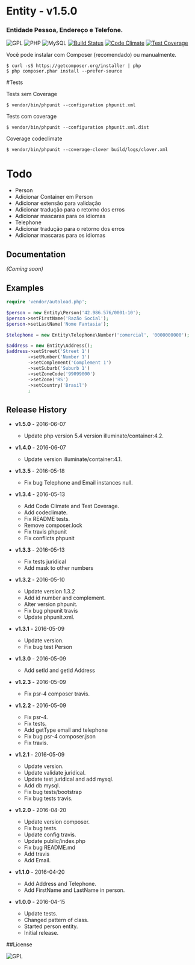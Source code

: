 # Entity - v1.5.0

### Entidade Pessoa, Endereço e Telefone.

![GPL](https://img.shields.io/badge/license-GPLv3-lightgrey.svg?style=flat-square)
![PHP](https://img.shields.io/badge/language-PHP%20%3E%3D%205.4-green.svg)
![MySQL](https://img.shields.io/badge/DB-MySQL-blue.svg?style=flat-square)
[![Build Status](https://travis-ci.org/rbarros/Entity.svg?branch=master)](https://travis-ci.org/rbarros/Entity)
[![Code Climate](https://codeclimate.com/github/rbarros/Entity/badges/gpa.svg)](https://codeclimate.com/github/rbarros/Entity)
[![Test Coverage](https://codeclimate.com/github/rbarros/Entity/badges/coverage.svg)](https://codeclimate.com/github/rbarros/Entity/coverage)

Você pode instalar com Composer (recomendado) ou manualmente.

```
$ curl -sS https://getcomposer.org/installer | php
$ php composer.phar install --prefer-source
```
#Tests

Tests sem Coverage
```
$ vendor/bin/phpunit --configuration phpunit.xml
```

Tests com coverage
```
$ vendor/bin/phpunit --configuration phpunit.xml.dist
```

Coverage codeclimate
```
$ vendor/bin/phpunit --coverage-clover build/logs/clover.xml
```

# Todo
- Person
 - Adicionar Container em Person
 - Adicionar extensão para validação
 - Adicionar tradução para o retorno dos erros
 - Adicionar mascaras para os idiomas
- Telephone
 - Adicionar tradução para o retorno dos erros
 - Adicionar mascaras para os idiomas


## Documentation
_(Coming soon)_

## Examples
```php
require 'vendor/autoload.php';

$person = new Entity\Person('42.986.576/0001-10');
$person->setFirstName('Razão Social');
$person->setLastName('Nome Fantasia');

$telephone = new Entity\Telephone\Number('comercial', '0000000000');

$address = new Entity\Address();
$address->setStreet('Street 1')
        ->setNumber('Number 1')
        ->setComplement('Complement 1')
        ->setSuburb('Suburb 1')
        ->setZoneCode('99099000')
        ->setZone('RS')
        ->setCountry('Brasil')
        ;
```

## Release History

* **v1.5.0** - 2016-06-07
   - Update php version 5.4 version illuminate/container:4.2.

* **v1.4.0** - 2016-06-07
   - Update version illuminate/container:4.1.

* **v1.3.5** - 2016-05-18
   - Fix bug Telephone and Email instances null.

* **v1.3.4** - 2016-05-13
   - Add Code Climate and Test Coverage.
   - Add codeclimate.
   - Fix README tests.
   - Remove composer.lock
   - Fix travis phpunit
   - Fix conflicts phpunit

* **v1.3.3** - 2016-05-13
   - Fix tests juridical
   - Add mask to other numbers

* **v1.3.2** - 2016-05-10
   - Update version 1.3.2
   - Add id number and complement.
   - Alter version phpunit.
   - Fix bug phpunit travis
   - Update phpunit.xml.

* **v1.3.1** - 2016-05-09
   - Update version.
   - Fix bug test Person

* **v1.3.0** - 2016-05-09
   - Add setId and getId Address

* **v1.2.3** - 2016-05-09
   - Fix psr-4 composer travis.

* **v1.2.2** - 2016-05-09
   - Fix psr-4.
   - Fix tests.
   - Add getType email and telephone
   - Fix bug psr-4 composer.json
   - Fix travis.

* **v1.2.1** - 2016-05-09
   - Update version.
   - Update validate juridical.
   - Update test juridical and add mysql.
   - Add db mysql.
   - Fix bug tests/bootstrap
   - Fix bug tests travis.

* **v1.2.0** - 2016-04-20
   - Update version composer.
   - Fix bug tests.
   - Update config travis.
   - Update public/index.php
   - Fix bug README.md
   - Add travis
   - Add Email.

* **v1.1.0** - 2016-04-20
   - Add Address and Telephone.
   - Add FirstName and LastName in person.

* **v1.0.0** - 2016-04-15
   - Update tests.
   - Changed pattern of class.
   - Started person entity.
   - Initial release.

##License

![GPL](http://www.gnu.org/graphics/gplv3-88x31.png)

